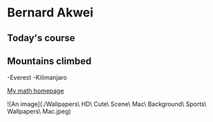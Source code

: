 # Bernard Akwei
## Today's course

## Mountains climbed
-Everest
-Kilimanjaro

[My math homepage](https://math.uconn.edu/)

![An image](./Wallpapers\ HD\ Cute\ Scene\ Mac\ Background\ Sports\ Wallpapers\ Mac.jpeg)
